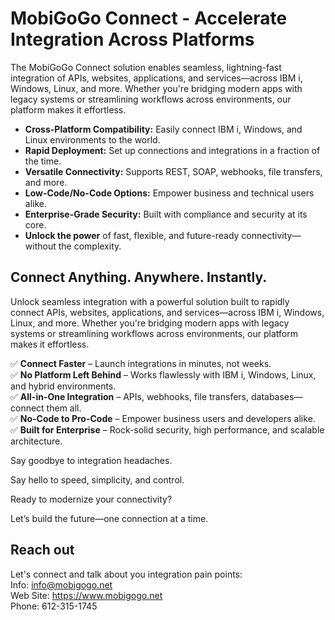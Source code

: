 # MobiGoGo Connect - Accelerate Integration Across Platforms
The MobiGoGo Connect solution enables seamless, lightning-fast integration of APIs, websites, applications, and services—across IBM i, Windows, Linux, and more. 
Whether you're bridging modern apps with legacy systems or streamlining workflows across environments, our platform makes it effortless.
- **Cross-Platform Compatibility:** Easily connect IBM i, Windows, and Linux environments to the world.
- **Rapid Deployment:** Set up connections and integrations in a fraction of the time.
- **Versatile Connectivity:** Supports REST, SOAP, webhooks, file transfers, and more.
- **Low-Code/No-Code Options:** Empower business and technical users alike.
- **Enterprise-Grade Security:** Built with compliance and security at its core.
- **Unlock the power** of fast, flexible, and future-ready connectivity—without the complexity.

## Connect Anything. Anywhere. Instantly.
Unlock seamless integration with a powerful solution built to rapidly connect APIs, websites, applications, and services—across IBM i, Windows, Linux, and more.
Whether you're bridging modern apps with legacy systems or streamlining workflows across environments, our platform makes it effortless.

✅ **Connect Faster** – Launch integrations in minutes, not weeks.   
✅ **No Platform Left Behind** – Works flawlessly with IBM i, Windows, Linux, and hybrid environments.   
✅ **All-in-One Integration** – APIs, webhooks, file transfers, databases—connect them all.   
✅ **No-Code to Pro-Code** – Empower business users and developers alike.   
✅ **Built for Enterprise** – Rock-solid security, high performance, and scalable architecture.   
 
Say goodbye to integration headaches.  

Say hello to speed, simplicity, and control.  

Ready to modernize your connectivity?   

Let’s build the future—one connection at a time.   

## Reach out 
Let's connect and talk about you integration pain points:    
Info: info@mobigogo.net   
Web Site: https://www.mobigogo.net    
Phone: 612-315-1745  
